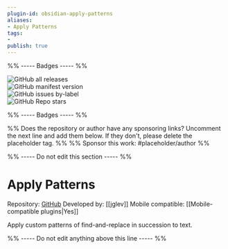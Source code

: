 ```yaml
---
plugin-id: obsidian-apply-patterns
aliases:
- Apply Patterns
tags: 
- 
publish: true
---
```


%% ----- Badges ----- %%

![GitHub all releases](https://img.shields.io/github/downloads/jglev/obsidian-apply-patterns-plugin/total?color=573E7A&logo=github&style=for-the-badge)   
![GitHub manifest version](https://img.shields.io/github/manifest-json/v/jglev/obsidian-apply-patterns-plugin?color=573E7A&logo=github&style=for-the-badge)   
![GitHub issues by-label](https://img.shields.io/github/issues/jglev/obsidian-apply-patterns-plugin/help%20wanted?color=573E7A&logo=github&style=for-the-badge)   
![GitHub Repo stars](https://img.shields.io/github/stars/jglev/obsidian-apply-patterns-plugin?color=573E7A&logo=github&style=for-the-badge)

%% ----- Badges ----- %%

%% Does the repository or author have any sponsoring links? Uncomment the next line and add them below. If they don't, please delete the placeholder tag. %%
%% Sponsor this work: #placeholder/author %%

%% ----- Do not edit this section ----- %%

# Apply Patterns

Repository: [GitHub](https://github.com/jglev/obsidian-apply-patterns-plugin)
Developed by: [[jglev]]
Mobile compatible: [[Mobile-compatible plugins|Yes]]

Apply custom patterns of find-and-replace in succession to text.

%% ----- Do not edit anything above this line ----- %% 
